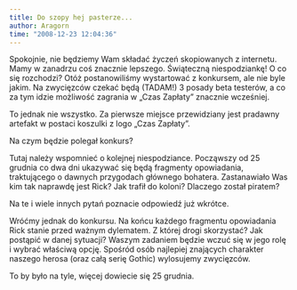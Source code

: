 ```yaml
---
title: Do szopy hej pasterze...
author: Aragorn
time: "2008-12-23 12:04:36"
---
```


Spokojnie, nie będziemy Wam składać życzeń skopiowanych z internetu. Mamy w zanadrzu coś znacznie lepszego. Świąteczną niespodziankę! O co się rozchodzi? Otóż postanowiliśmy wystartować z konkursem, ale nie byle jakim. Na zwycięzców czekać będą (TADAM!) 3 posady beta testerów, a co za tym idzie możliwość zagrania w „Czas Zapłaty” znacznie wcześniej.

To jednak nie wszystko. Za pierwsze miejsce przewidziany jest pradawny artefakt w postaci koszulki z logo „Czas Zapłaty”.

Na czym będzie polegał konkurs?

Tutaj należy wspomnieć o kolejnej niespodziance. Począwszy od 25 grudnia co dwa dni ukazywać się będą fragmenty opowiadania, traktującego o dawnych przygodach głównego bohatera. Zastanawiało Was kim tak naprawdę jest Rick? Jak trafił do koloni? Dlaczego został piratem?

Na te i wiele innych pytań poznacie odpowiedź już wkrótce.

Wróćmy jednak do konkursu. Na końcu każdego fragmentu opowiadania Rick stanie przed ważnym dylematem. Z której drogi skorzystać? Jak postąpić w danej sytuacji? Waszym zadaniem będzie wczuć się w jego rolę i wybrać właściwą opcję. Spośród osób najlepiej znających charakter naszego herosa (oraz całą serię Gothic) wylosujemy zwycięzców.

To by było na tyle, więcej dowiecie się 25 grudnia.